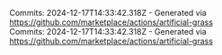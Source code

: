 Commits: 2024-12-17T14:33:42.318Z - Generated via https://github.com/marketplace/actions/artificial-grass
<br>
Commits: 2024-12-17T14:33:42.318Z - Generated via https://github.com/marketplace/actions/artificial-grass
<br>
